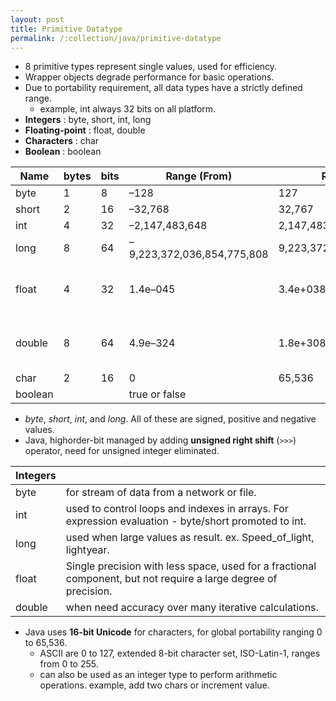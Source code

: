 ```yaml
---
layout: post
title: Primitive Datatype
permalink: /:collection/java/primitive-datatype
---
```



* 8 primitive types represent single values, used for efficiency.
* Wrapper objects degrade performance for basic operations.
* Due to portability requirement, all data types have a strictly defined range.
  * example, int always 32 bits on all platform.
* **Integers** : byte, short, int, long
* **Floating-point** : float, double
* **Characters** : char
* **Boolean** : boolean

Name	| bytes | bits	| Range (From)					| Range (To)                | Deafult   | Note
---		|---    |---	| ---							| ---                       | ---       | ---
byte 	| 1     | 8 	| –128							| 127                       | 0         |
short 	| 2     | 16 	| –32,768						| 32,767                    | 0         |
int 	| 4     | 32 	| –2,147,483,648				| 2,147,483,647             | 0         | 2x10^9                        |
long 	| 8     | 64 	| –9,223,372,036,854,775,808	| 9,223,372,036,854,775,807 | 0         | 9x10^18                       |
float	| 4     | 32	| 1.4e–045						| 3.4e+038                  | 0.0f      | 6-7 significant decimal digits
double	| 8     | 64	| 4.9e–324						| 1.8e+308                  | 0.0d      | 15 significant decimal digits
char	| 2     | 16    | 0                             | 65,536                    | '\u0000'  | unsigned
boolean	|       |       | true or false                 |                           | false     | 

* *byte*, *short*, *int*, and *long*. All of these are signed, positive and negative values. 
* Java, highorder-bit managed by adding **unsigned right shift** (`>>>`) operator, need for unsigned integer eliminated.

|Integers||
---     |---
byte    | for stream of data from a network or file. 
int     | used to control loops and indexes in arrays. For expression evaluation - byte/short promoted to int.
long    | used when large values as result. ex. Speed_of_light, lightyear.
float   | Single precision with less space, used for a fractional component, but not require a large degree of precision.
double  | when need accuracy over many iterative calculations.

* Java uses **16-bit Unicode** for characters, for global portability ranging 0 to 65,536.
	- ASCII are 0 to 127, extended 8-bit character set, ISO-Latin-1, ranges from 0 to 255. 
	- can also be used as an integer type to perform arithmetic operations. example, add two chars or increment value.